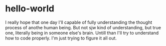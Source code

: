 # hello-world
I really hope that one day I'll capable of fully understanding the thought process of anothe human being. But not sjw kind of understanding, but true one, literally being in someone else's brain.
Untill than I'll try to understand how to code properly.
I'm just trying to figure it all out.
